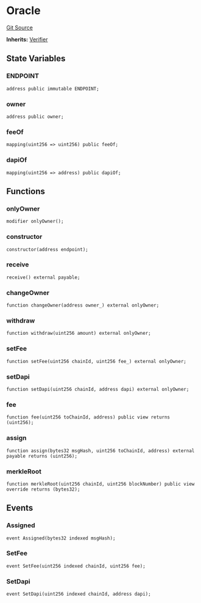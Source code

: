 # Oracle
[Git Source](https://github.com/darwinia-network/ORMP/blob/4f7e50a941e561ca86840d800b02ebd892a72255/src/eco/Oracle.sol)

**Inherits:**
[Verifier](/src/Verifier.sol/abstract.Verifier.md)


## State Variables
### ENDPOINT

```solidity
address public immutable ENDPOINT;
```


### owner

```solidity
address public owner;
```


### feeOf

```solidity
mapping(uint256 => uint256) public feeOf;
```


### dapiOf

```solidity
mapping(uint256 => address) public dapiOf;
```


## Functions
### onlyOwner


```solidity
modifier onlyOwner();
```

### constructor


```solidity
constructor(address endpoint);
```

### receive


```solidity
receive() external payable;
```

### changeOwner


```solidity
function changeOwner(address owner_) external onlyOwner;
```

### withdraw


```solidity
function withdraw(uint256 amount) external onlyOwner;
```

### setFee


```solidity
function setFee(uint256 chainId, uint256 fee_) external onlyOwner;
```

### setDapi


```solidity
function setDapi(uint256 chainId, address dapi) external onlyOwner;
```

### fee


```solidity
function fee(uint256 toChainId, address) public view returns (uint256);
```

### assign


```solidity
function assign(bytes32 msgHash, uint256 toChainId, address) external payable returns (uint256);
```

### merkleRoot


```solidity
function merkleRoot(uint256 chainId, uint256 blockNumber) public view override returns (bytes32);
```

## Events
### Assigned

```solidity
event Assigned(bytes32 indexed msgHash);
```

### SetFee

```solidity
event SetFee(uint256 indexed chainId, uint256 fee);
```

### SetDapi

```solidity
event SetDapi(uint256 indexed chainId, address dapi);
```


